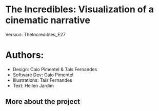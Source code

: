 The Incredibles: Visualization of a cinematic narrative
=========================

Version: TheIncredibles_E27

# Authors:
- Design: Caio Pimentel & Taís Fernandes
- Software Dev: Caio Pimentel
- Illustrations: Taís Fernandes
- Text: Hellen Jardim

More about the project
-----------
